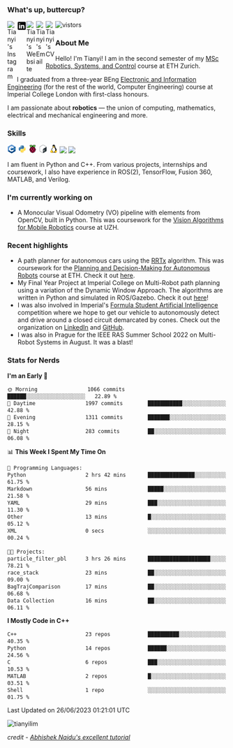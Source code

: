 ### What's up, buttercup?
<a href="https://www.instagram.com/stratosphere._/">
  <img align="left" alt="Tianyi's Instagram" width="22px" src="https://raw.githubusercontent.com/simple-icons/simple-icons/develop/icons/instagram.svg" />
</a>
<a href="https://www.linkedin.com/in/tianyilim/">
  <img align="left" alt="Tianyi's LinkedIn" width="22px" src="https://raw.githubusercontent.com/simple-icons/simple-icons/develop/icons/linkedin.svg" />
</a>
<a href="https://tianyilim.github.io/">
  <img align="left" alt="Tianyi's Website" width="22px" src="https://raw.githubusercontent.com/simple-icons/simple-icons/develop/icons/internetexplorer.svg" />
</a>
<a href="0.tianyi.lim@gmail.com">
  <img align="left" alt="Tianyi's Email" width="22px" src="https://raw.githubusercontent.com/simple-icons/simple-icons/develop/icons/gmail.svg" />
</a>
<a href="https://tianyilim.github.io/assets/TianyiLim_CV.pdf">
  <img align="left" alt="Tianyi's CV" width="22px" src="https://raw.githubusercontent.com/simple-icons/simple-icons/develop/icons/adobeacrobatreader.svg" />
</a>

![vistors](https://visitor-badge.glitch.me/badge?page_id=tianyilim.tianyilim)

### About Me
Hello! I'm Tianyi! I am in the second semester of my [MSc Robotics, Systems, and Control](https://master-robotics.ethz.ch/) course at ETH Zurich.

I graduated from a three-year BEng [Electronic and Information Engineering](https://www.imperial.ac.uk/electrical-engineering/study/undergraduate/electronic-and-information-engineering/) (for the rest of the world, Computer Engineering) course at Imperial College London with first-class honours.

I am passionate about **robotics** &mdash; the union of computing, mathematics, electrical and mechanical engineering and more.

### Skills
<code><img height="20" src="https://raw.githubusercontent.com/devicons/devicon/master/icons/cplusplus/cplusplus-original.svg"></code>
<code><img height="20" src="https://raw.githubusercontent.com/devicons/devicon/master/icons/python/python-original.svg"></code>
<code><img height="20" src="https://raw.githubusercontent.com/devicons/devicon/master/icons/raspberrypi/raspberrypi-original.svg"></code>
<code><img height="20" src="https://raw.githubusercontent.com/devicons/devicon/master/icons/bash/bash-original.svg"></code>
<code><img height="20" src="https://raw.githubusercontent.com/devicons/devicon/master/icons/linux/linux-original.svg"></code>
<code><img height="20" src="https://upload.wikimedia.org/wikipedia/commons/1/15/Robot_Operating_System_logo.svg"></code>
<code><img height="20" src="http://classic.gazebosim.org/assets/logos/gazebo_icon_pos-76b768ca51b0c24a5e5ddeb5a844baf3a3efc83e42affae355ed6ce9326707e4.svg"></code>

I am fluent in Python and C++. From various projects, internships and coursework, I also have experience in ROS(2), TensorFlow, Fusion 360, MATLAB, and Verilog.

### I'm currently working on
- A Monocular Visual Odometry (VO) pipeline with elements from OpenCV, built in Python. This was coursework for the [Vision Algorithms for Mobile Robotics](https://rpg.ifi.uzh.ch/teaching.html) course at UZH.

### Recent highlights
- A path planner for autonomous cars using the [RRTx](https://journals.sagepub.com/doi/abs/10.1177/0278364915594679) algorithm. This was coursework for the [Planning and Decision-Making for Autonomous Robots](https://idsc.ethz.ch/education/lectures/PDM4AR.html) course at ETH. Check it out [here](https://github.com/tianyilim/RRTx).
- My Final Year Project at Imperial College on Multi-Robot path planning using a variation of the Dynamic Window Approach. The algorithms are written in Python and simulated in ROS/Gazebo. Check it out [here](https://github.com/tianyilim/ic-fyp)!
- I was also involved in Imperial's [Formula Student Artificial Intelligence](https://www.imeche.org/events/formula-student/team-information/fs-ai) competition where we hope to get our vehicle to autonomously detect and drive around a closed circuit demarcated by cones. Check out the organization on [LinkedIn](https://www.linkedin.com/company/imperial-driverless/?trk=similar-pages) and [GitHub](https://github.com/Imperial-Driverless).
- I was also in Prague for the IEEE RAS Summer School 2022 on Multi-Robot Systems in August. It was a blast!

### Stats for Nerds
<!--START_SECTION:waka-->
**I'm an Early 🐤** 

```text
🌞 Morning                1066 commits        ██████░░░░░░░░░░░░░░░░░░░   22.89 % 
🌆 Daytime                1997 commits        ███████████░░░░░░░░░░░░░░   42.88 % 
🌃 Evening                1311 commits        ███████░░░░░░░░░░░░░░░░░░   28.15 % 
🌙 Night                  283 commits         ██░░░░░░░░░░░░░░░░░░░░░░░   06.08 % 
```


📊 **This Week I Spent My Time On** 

```text
💬 Programming Languages: 
Python                   2 hrs 42 mins       ███████████████░░░░░░░░░░   61.75 % 
Markdown                 56 mins             █████░░░░░░░░░░░░░░░░░░░░   21.58 % 
YAML                     29 mins             ███░░░░░░░░░░░░░░░░░░░░░░   11.30 % 
Other                    13 mins             █░░░░░░░░░░░░░░░░░░░░░░░░   05.12 % 
XML                      0 secs              ░░░░░░░░░░░░░░░░░░░░░░░░░   00.24 % 

🐱‍💻 Projects: 
particle_filter_pbl      3 hrs 26 mins       ████████████████████░░░░░   78.21 % 
race_stack               23 mins             ██░░░░░░░░░░░░░░░░░░░░░░░   09.00 % 
BagTrajComparison        17 mins             ██░░░░░░░░░░░░░░░░░░░░░░░   06.68 % 
Data Collection          16 mins             ██░░░░░░░░░░░░░░░░░░░░░░░   06.11 % 
```

**I Mostly Code in C++** 

```text
C++                      23 repos            ██████████░░░░░░░░░░░░░░░   40.35 % 
Python                   14 repos            ██████░░░░░░░░░░░░░░░░░░░   24.56 % 
C                        6 repos             ███░░░░░░░░░░░░░░░░░░░░░░   10.53 % 
MATLAB                   2 repos             █░░░░░░░░░░░░░░░░░░░░░░░░   03.51 % 
Shell                    1 repo              ░░░░░░░░░░░░░░░░░░░░░░░░░   01.75 % 
```




 Last Updated on 26/06/2023 01:21:01 UTC
<!--END_SECTION:waka-->
<p align="left"> <img src="https://github-readme-stats.vercel.app/api?username=tianyilim&show_icons=true&theme=gotham" alt="tianyilim" />

*credit - [Abhishek Naidu's excellent tutorial](https://github.com/abhisheknaiidu)*
